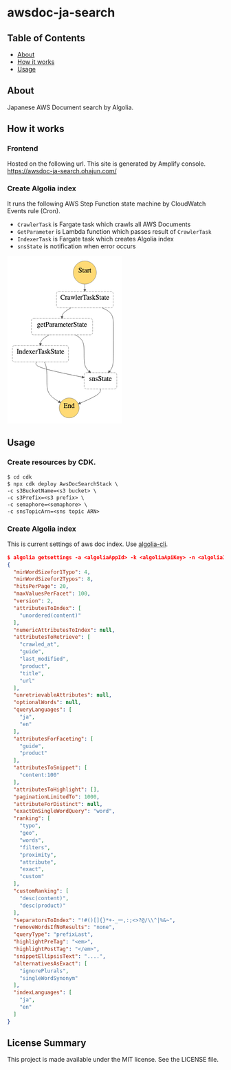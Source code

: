 # awsdoc-ja-search

## Table of Contents

- [About](#about)
- [How it works](#howitworks)
- [Usage](#usage)

## About <a name = "about"></a>

Japanese AWS Document search by Algolia.  

## How it works <a name = "howitworks"></a>

### Frontend

Hosted on the following url. This site is generated by Amplify console.  
https://awsdoc-ja-search.ohajun.com/ 

### Create Algolia index

It runs the following AWS Step Function state machine by CloudWatch Events rule (Cron).

- `CrawlerTask` is Fargate task which crawls all AWS Documents
- `GetParameter` is Lambda function which passes result of `CrawlerTask`
- `IndexerTask` is Fargate task which creates Algolia index
- `snsState` is notification when error occurs

![](img/stepfunctions_graph.png)

## Usage <a name = "usage"></a>

### Create resources by CDK.

```
$ cd cdk
$ npx cdk deploy AwsDocSearchStack \
-c s3BucketName=<s3 bucket> \
-c s3Prefix=<s3 prefix> \
-c semaphore=<semaphore> \
-c snsTopicArn=<sns topic ARN>
```

### Create Algolia index

This is current settings of aws doc index. Use [algolia-cli](https://github.com/algolia/algolia-cli#usage).

```json
$ algolia getsettings -a <algoliaAppId> -k <algoliaApiKey> -n <algoliaIndexName> | jq -r .
{
  "minWordSizefor1Typo": 4,
  "minWordSizefor2Typos": 8,
  "hitsPerPage": 20,
  "maxValuesPerFacet": 100,
  "version": 2,
  "attributesToIndex": [
    "unordered(content)"
  ],
  "numericAttributesToIndex": null,
  "attributesToRetrieve": [
    "crawled_at",
    "guide",
    "last_modified",
    "product",
    "title",
    "url"
  ],
  "unretrievableAttributes": null,
  "optionalWords": null,
  "queryLanguages": [
    "ja",
    "en"
  ],
  "attributesForFaceting": [
    "guide",
    "product"
  ],
  "attributesToSnippet": [
    "content:100"
  ],
  "attributesToHighlight": [],
  "paginationLimitedTo": 1000,
  "attributeForDistinct": null,
  "exactOnSingleWordQuery": "word",
  "ranking": [
    "typo",
    "geo",
    "words",
    "filters",
    "proximity",
    "attribute",
    "exact",
    "custom"
  ],
  "customRanking": [
    "desc(content)",
    "desc(product)"
  ],
  "separatorsToIndex": "!#()[]{}*+-_一,:;<>?@/\\^|%&~",
  "removeWordsIfNoResults": "none",
  "queryType": "prefixLast",
  "highlightPreTag": "<em>",
  "highlightPostTag": "</em>",
  "snippetEllipsisText": "....",
  "alternativesAsExact": [
    "ignorePlurals",
    "singleWordSynonym"
  ],
  "indexLanguages": [
    "ja",
    "en"
  ]
}
```


## License Summary

This project is made available under the MIT license. See the LICENSE file.
